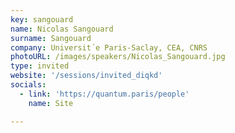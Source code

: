 ```yaml
---
key: sangouard
name: Nicolas Sangouard
surname: Sangouard
company: Universit´e Paris-Saclay, CEA, CNRS
photoURL: /images/speakers/Nicolas_Sangouard.jpg
type: invited
website: '/sessions/invited_diqkd'
socials:
  - link: 'https://quantum.paris/people'
    name: Site

---
```

